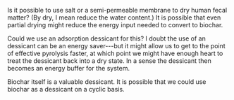 Is it possible to use salt or a semi-permeable membrane to dry human fecal matter?  (By dry, I mean reduce the water content.)
It is possible that even partial drying might reduce the energy input needed to convert to biochar.

Could we use an adsorption dessicant for this?  I doubt the use of an dessicant can be an energy saver---but it might allow us to get to the point of effective pyrolysis faster, at which point we might have enough heart to treat the dessicant back into a dry state.  In a sense the dessicant then becomes an energy buffer for the system.

Biochar itself is a valuable dessicant.  It is possible that we could use biochar as a dessicant
on a cyclic basis.
